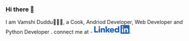 ### Hi there 👋
I am Vamshi Duddu🙋🏻‍♂️, a Cook, Andriod Developer, Web Developer and Python Developer .
connect me at -
![alt text](https://github.com/vamshiduddu/vamshiduddu/blob/master/LI-Logo.png?raw=true)
